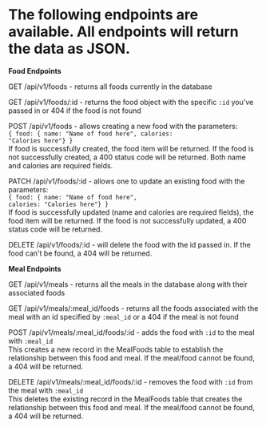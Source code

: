 # The following endpoints are available. All endpoints will return the data as JSON.


  **Food Endpoints**

  GET /api/v1/foods</code> - returns all foods currently in the database</li>

  GET /api/v1/foods/:id</code> - returns the food object with the specific <code>:id</code> you've passed in or 404 if the food is not found</li>

  POST /api/v1/foods</code> - allows creating a new food with the parameters: <br><code>{ food: { name: "Name of food here", calories: "Calories here"} }</code><br> If food is successfully created, the food item will be returned. If the food is not successfully created, a 400 status code will be returned. Both name and calories are required fields.</li>

  PATCH /api/v1/foods/:id</code> - allows one to update an existing food with the parameters:<br> <code>{ food: { name: "Name of food here", calories: "Calories here"} }</code><br> If food is successfully updated (name and calories are required fields), the food item will be returned. If the food is not successfully updated, a 400 status code will be returned.</li>

  DELETE /api/v1/foods/:id</code> - will delete the food with the id passed in. If the food can't be found, a 404 will be returned.</li>


  **Meal Endpoints**

  GET /api/v1/meals</code> - returns all the meals in the database along with their associated foods</li>

  GET /api/v1/meals/:meal_id/foods</code> - returns all the foods associated with the meal with an id specified by <code>:meal_id</code> or a 404 if the meal is not found</li>

  POST /api/v1/meals/:meal_id/foods/:id</code> - adds the food with <code>:id</code> to the meal with <code>:meal_id</code><br>This creates a new record in the MealFoods table to establish the relationship between this food and meal. If the meal/food cannot be found, a 404 will be returned.

  DELETE /api/v1/meals/:meal_id/foods/:id</code> - removes the food with <code>:id</code> from the meal with <code>:meal_id</code><br>This deletes the existing record in the MealFoods table that creates the relationship between this food and meal. If the meal/food cannot be found, a 404 will be returned.
